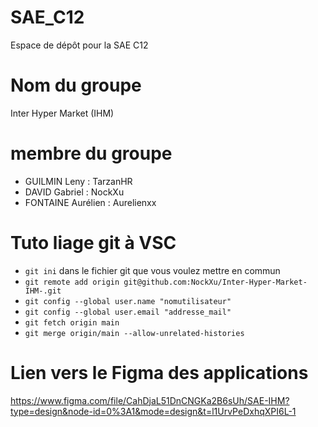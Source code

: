 # SAE_C12
Espace de dépôt pour la SAE C12
# Nom du groupe
Inter Hyper Market (IHM)
# membre du groupe
- GUILMIN Leny : TarzanHR
- DAVID Gabriel : NockXu
- FONTAINE Aurélien : Aurelienxx
# Tuto liage git à VSC
- ```git ini``` dans le fichier git que vous voulez mettre en commun
- ```git remote add origin git@github.com:NockXu/Inter-Hyper-Market-IHM-.git```
- ```git config --global user.name "nomutilisateur"```
- ```git config --global user.email "addresse_mail"```
- ```git fetch origin main```
- ```git merge origin/main --allow-unrelated-histories```

# Lien vers le Figma des applications 
https://www.figma.com/file/CahDjaL51DnCNGKa2B6sUh/SAE-IHM?type=design&node-id=0%3A1&mode=design&t=l1UrvPeDxhqXPI6L-1
